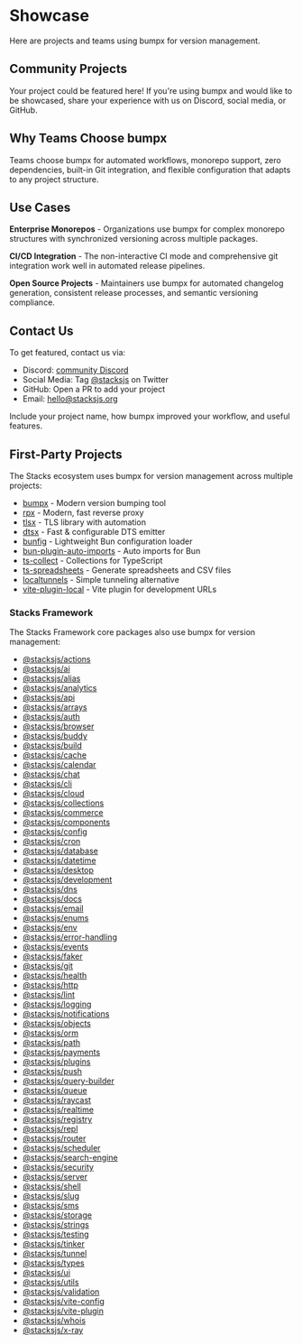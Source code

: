 # Showcase

Here are projects and teams using bumpx for version management.

## Community Projects

Your project could be featured here! If you're using bumpx and would like to be showcased, share your experience with us on Discord, social media, or GitHub.

## Why Teams Choose bumpx

Teams choose bumpx for automated workflows, monorepo support, zero dependencies, built-in Git integration, and flexible configuration that adapts to any project structure.

## Use Cases

**Enterprise Monorepos** - Organizations use bumpx for complex monorepo structures with synchronized versioning across multiple packages.

**CI/CD Integration** - The non-interactive CI mode and comprehensive git integration work well in automated release pipelines.

**Open Source Projects** - Maintainers use bumpx for automated changelog generation, consistent release processes, and semantic versioning compliance.

## Contact Us

To get featured, contact us via:

- Discord: [community Discord](https://discord.gg/stacksjs)
- Social Media: Tag [@stacksjs](https://twitter.com/stacksjs) on Twitter
- GitHub: Open a PR to add your project
- Email: [hello@stacksjs.org](mailto:hello@stacksjs.org)

Include your project name, how bumpx improved your workflow, and useful features.

## First-Party Projects

The Stacks ecosystem uses bumpx for version management across multiple projects:

- [bumpx](https://github.com/stacksjs/bumpx) - Modern version bumping tool
- [rpx](https://github.com/stacksjs/rpx) - Modern, fast reverse proxy
- [tlsx](https://github.com/stacksjs/tlsx) - TLS library with automation
- [dtsx](https://github.com/stacksjs/dtsx) - Fast & configurable DTS emitter
- [bunfig](https://github.com/stacksjs/bunfig) - Lightweight Bun configuration loader
- [bun-plugin-auto-imports](https://github.com/stacksjs/bun-plugin-auto-imports) - Auto imports for Bun
- [ts-collect](https://github.com/stacksjs/ts-collect) - Collections for TypeScript
- [ts-spreadsheets](https://github.com/stacksjs/ts-spreadsheets) - Generate spreadsheets and CSV files
- [localtunnels](https://github.com/stacksjs/localtunnels) - Simple tunneling alternative
- [vite-plugin-local](https://github.com/stacksjs/vite-plugin-local) - Vite plugin for development URLs

### Stacks Framework

The Stacks Framework core packages also use bumpx for version management:

- [@stacksjs/actions](https://github.com/stacksjs/stacks/tree/main/storage/framework/core/actions)
- [@stacksjs/ai](https://github.com/stacksjs/stacks/tree/main/storage/framework/core/ai)
- [@stacksjs/alias](https://github.com/stacksjs/stacks/tree/main/storage/framework/core/alias)
- [@stacksjs/analytics](https://github.com/stacksjs/stacks/tree/main/storage/framework/core/analytics)
- [@stacksjs/api](https://github.com/stacksjs/stacks/tree/main/storage/framework/core/api)
- [@stacksjs/arrays](https://github.com/stacksjs/stacks/tree/main/storage/framework/core/arrays)
- [@stacksjs/auth](https://github.com/stacksjs/stacks/tree/main/storage/framework/core/auth)
- [@stacksjs/browser](https://github.com/stacksjs/stacks/tree/main/storage/framework/core/browser)
- [@stacksjs/buddy](https://github.com/stacksjs/stacks/tree/main/storage/framework/core/buddy)
- [@stacksjs/build](https://github.com/stacksjs/stacks/tree/main/storage/framework/core/build)
- [@stacksjs/cache](https://github.com/stacksjs/stacks/tree/main/storage/framework/core/cache)
- [@stacksjs/calendar](https://github.com/stacksjs/stacks/tree/main/storage/framework/core/calendar)
- [@stacksjs/chat](https://github.com/stacksjs/stacks/tree/main/storage/framework/core/chat)
- [@stacksjs/cli](https://github.com/stacksjs/stacks/tree/main/storage/framework/core/cli)
- [@stacksjs/cloud](https://github.com/stacksjs/stacks/tree/main/storage/framework/core/cloud)
- [@stacksjs/collections](https://github.com/stacksjs/stacks/tree/main/storage/framework/core/collections)
- [@stacksjs/commerce](https://github.com/stacksjs/stacks/tree/main/storage/framework/core/commerce)
- [@stacksjs/components](https://github.com/stacksjs/stacks/tree/main/storage/framework/core/components)
- [@stacksjs/config](https://github.com/stacksjs/stacks/tree/main/storage/framework/core/config)
- [@stacksjs/cron](https://github.com/stacksjs/stacks/tree/main/storage/framework/core/cron)
- [@stacksjs/database](https://github.com/stacksjs/stacks/tree/main/storage/framework/core/database)
- [@stacksjs/datetime](https://github.com/stacksjs/stacks/tree/main/storage/framework/core/datetime)
- [@stacksjs/desktop](https://github.com/stacksjs/stacks/tree/main/storage/framework/core/desktop)
- [@stacksjs/development](https://github.com/stacksjs/stacks/tree/main/storage/framework/core/development)
- [@stacksjs/dns](https://github.com/stacksjs/stacks/tree/main/storage/framework/core/dns)
- [@stacksjs/docs](https://github.com/stacksjs/stacks/tree/main/storage/framework/core/docs)
- [@stacksjs/email](https://github.com/stacksjs/stacks/tree/main/storage/framework/core/email)
- [@stacksjs/enums](https://github.com/stacksjs/stacks/tree/main/storage/framework/core/enums)
- [@stacksjs/env](https://github.com/stacksjs/stacks/tree/main/storage/framework/core/env)
- [@stacksjs/error-handling](https://github.com/stacksjs/stacks/tree/main/storage/framework/core/error-handling)
- [@stacksjs/events](https://github.com/stacksjs/stacks/tree/main/storage/framework/core/events)
- [@stacksjs/faker](https://github.com/stacksjs/stacks/tree/main/storage/framework/core/faker)
- [@stacksjs/git](https://github.com/stacksjs/stacks/tree/main/storage/framework/core/git)
- [@stacksjs/health](https://github.com/stacksjs/stacks/tree/main/storage/framework/core/health)
- [@stacksjs/http](https://github.com/stacksjs/stacks/tree/main/storage/framework/core/http)
- [@stacksjs/lint](https://github.com/stacksjs/stacks/tree/main/storage/framework/core/lint)
- [@stacksjs/logging](https://github.com/stacksjs/stacks/tree/main/storage/framework/core/logging)
- [@stacksjs/notifications](https://github.com/stacksjs/stacks/tree/main/storage/framework/core/notifications)
- [@stacksjs/objects](https://github.com/stacksjs/stacks/tree/main/storage/framework/core/objects)
- [@stacksjs/orm](https://github.com/stacksjs/stacks/tree/main/storage/framework/core/orm)
- [@stacksjs/path](https://github.com/stacksjs/stacks/tree/main/storage/framework/core/path)
- [@stacksjs/payments](https://github.com/stacksjs/stacks/tree/main/storage/framework/core/payments)
- [@stacksjs/plugins](https://github.com/stacksjs/stacks/tree/main/storage/framework/core/plugins)
- [@stacksjs/push](https://github.com/stacksjs/stacks/tree/main/storage/framework/core/push)
- [@stacksjs/query-builder](https://github.com/stacksjs/stacks/tree/main/storage/framework/core/query-builder)
- [@stacksjs/queue](https://github.com/stacksjs/stacks/tree/main/storage/framework/core/queue)
- [@stacksjs/raycast](https://github.com/stacksjs/stacks/tree/main/storage/framework/core/raycast)
- [@stacksjs/realtime](https://github.com/stacksjs/stacks/tree/main/storage/framework/core/realtime)
- [@stacksjs/registry](https://github.com/stacksjs/stacks/tree/main/storage/framework/core/registry)
- [@stacksjs/repl](https://github.com/stacksjs/stacks/tree/main/storage/framework/core/repl)
- [@stacksjs/router](https://github.com/stacksjs/stacks/tree/main/storage/framework/core/router)
- [@stacksjs/scheduler](https://github.com/stacksjs/stacks/tree/main/storage/framework/core/scheduler)
- [@stacksjs/search-engine](https://github.com/stacksjs/stacks/tree/main/storage/framework/core/search-engine)
- [@stacksjs/security](https://github.com/stacksjs/stacks/tree/main/storage/framework/core/security)
- [@stacksjs/server](https://github.com/stacksjs/stacks/tree/main/storage/framework/core/server)
- [@stacksjs/shell](https://github.com/stacksjs/stacks/tree/main/storage/framework/core/shell)
- [@stacksjs/slug](https://github.com/stacksjs/stacks/tree/main/storage/framework/core/slug)
- [@stacksjs/sms](https://github.com/stacksjs/stacks/tree/main/storage/framework/core/sms)
- [@stacksjs/storage](https://github.com/stacksjs/stacks/tree/main/storage/framework/core/storage)
- [@stacksjs/strings](https://github.com/stacksjs/stacks/tree/main/storage/framework/core/strings)
- [@stacksjs/testing](https://github.com/stacksjs/stacks/tree/main/storage/framework/core/testing)
- [@stacksjs/tinker](https://github.com/stacksjs/stacks/tree/main/storage/framework/core/tinker)
- [@stacksjs/tunnel](https://github.com/stacksjs/stacks/tree/main/storage/framework/core/tunnel)
- [@stacksjs/types](https://github.com/stacksjs/stacks/tree/main/storage/framework/core/types)
- [@stacksjs/ui](https://github.com/stacksjs/stacks/tree/main/storage/framework/core/ui)
- [@stacksjs/utils](https://github.com/stacksjs/stacks/tree/main/storage/framework/core/utils)
- [@stacksjs/validation](https://github.com/stacksjs/stacks/tree/main/storage/framework/core/validation)
- [@stacksjs/vite-config](https://github.com/stacksjs/stacks/tree/main/storage/framework/core/vite-config)
- [@stacksjs/vite-plugin](https://github.com/stacksjs/stacks/tree/main/storage/framework/core/vite-plugin)
- [@stacksjs/whois](https://github.com/stacksjs/stacks/tree/main/storage/framework/core/whois)
- [@stacksjs/x-ray](https://github.com/stacksjs/stacks/tree/main/storage/framework/core/x-ray)
